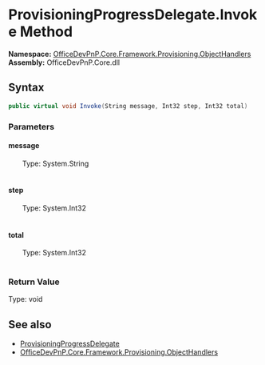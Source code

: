 # ProvisioningProgressDelegate.Invoke Method  
  

**Namespace:** [OfficeDevPnP.Core.Framework.Provisioning.ObjectHandlers](OfficeDevPnP.Core.Framework.Provisioning.ObjectHandlers.md)  
**Assembly:** OfficeDevPnP.Core.dll  
## Syntax
```C#
public virtual void Invoke(String message, Int32 step, Int32 total)
```
### Parameters
#### message  
&emsp;&emsp;Type: System.String  
&emsp;&emsp;  

  

#### step  
&emsp;&emsp;Type: System.Int32  
&emsp;&emsp;  

  

#### total  
&emsp;&emsp;Type: System.Int32  
&emsp;&emsp;  

  

### Return Value
Type: void  

## See also
- [ProvisioningProgressDelegate](OfficeDevPnP.Core.Framework.Provisioning.ObjectHandlers.ProvisioningProgressDelegate.md) 
- [OfficeDevPnP.Core.Framework.Provisioning.ObjectHandlers](OfficeDevPnP.Core.Framework.Provisioning.ObjectHandlers.md) 
